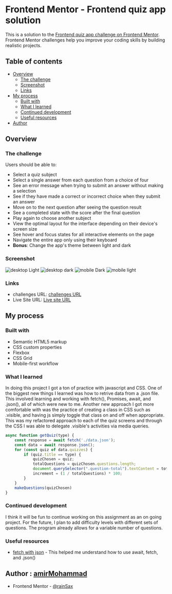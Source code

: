 # Frontend Mentor - Frontend quiz app solution

This is a solution to the [Frontend quiz app challenge on Frontend Mentor](https://www.frontendmentor.io/challenges/frontend-quiz-app-BE7xkzXQnU). Frontend Mentor challenges help you improve your coding skills by building realistic projects. 

## Table of contents

- [Overview](#overview)
  - [The challenge](#the-challenge)
  - [Screenshot](#screenshot)
  - [Links](#links)
- [My process](#my-process)
  - [Built with](#built-with)
  - [What I learned](#what-i-learned)
  - [Continued development](#continued-development)
  - [Useful resources](#useful-resources)
- [Author](#author)

## Overview

### The challenge

Users should be able to:

- Select a quiz subject
- Select a single answer from each question from a choice of four
- See an error message when trying to submit an answer without making a selection
- See if they have made a correct or incorrect choice when they submit an answer
- Move on to the next question after seeing the question result
- See a completed state with the score after the final question
- Play again to choose another subject
- View the optimal layout for the interface depending on their device's screen size
- See hover and focus states for all interactive elements on the page
- Navigate the entire app only using their keyboard
- **Bonus**: Change the app's theme between light and dark

### Screenshot

![desktop Light](./public/screenshots/desktop-light.png "Light mode desktop view")
![desktop dark](./public/screenshots/desktop-dark.png "Dark mode desktop view")
![mobile Dark](./public/screenshots/mobile-dark.png "dark mode mobile view")
![mobile light](./public/screenshots/mobile-light.png "light mode mobile view")

### Links

- challenges URL: [challenges URL](https://github.com/rainSaxFrontend-Mentor-Projects/frontend-quiz-app)
- Live Site URL: [Live site URL](https://quiz-app-with-react-ufu6.vercel.app/)

## My process

### Built with

- Semantic HTML5 markup
- CSS custom properties
- Flexbox
- CSS Grid
- Mobile-first workflow

### What I learned

In doing this project I got a ton of practice with javascript and CSS. One of the biggest new things I learned was how to retrive data from a .json file. This involved learning and working with fetch(), Promises, await, and .json(), all of which were new to me. Another new approach I got more comfortable with was the practice of creating a class in CSS such as .visible, and having js simply toggle that class on and off when appropriate. This was my refactored approach to each of the quiz screens and through the CSS I was able to delegate .visible's activities via media queries.

```js
async function getQuiz(type) {
    const response = await fetch('./data.json');
    const data = await response.json();
    for (const quiz of data.quizzes) {
        if (quiz.title == type) {
            quizChosen = quiz;
            totalQuestions = quizChosen.questions.length;
            document.querySelector(".question-total").textContent = totalQuestions
            increment = (1 / totalQuestions) * 100;
        }
    }
    makeQuestions(quizChosen)
}
```

### Continued development

I think it will be fun to continue working on this assignment as an on going project. For the future, I plan to add difficulty levels with different sets of questions. The program already allows for a variable number of questions.

### Useful resources

- [fetch with json](https://dmitripavlutin.com/fetch-with-json/) - This helped me understand how to use await, fetch, and .json()

## Author : [amirMohammad](https://github.com/Amir-mohammad-ahmady-1234)

- Frontend Mentor - [@rainSax](https://www.frontendmentor.io/profile/rainSax)
